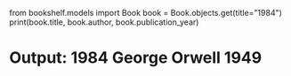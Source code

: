 from bookshelf.models import Book
book = Book.objects.get(title="1984")
print(book.title, book.author, book.publication_year)
# Output: 1984 George Orwell 1949
